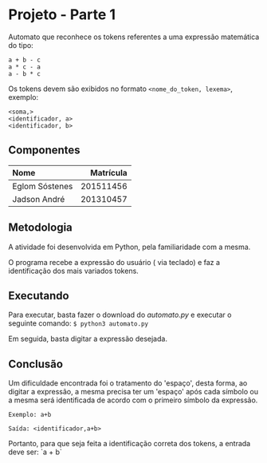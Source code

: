 # Projeto - Parte 1

Automato que reconhece os tokens referentes a uma expressão matemática do tipo:

```
a + b - c
a * c - a
a - b * c
```

Os tokens devem são exibidos no formato `<nome_do_token, lexema>`, exemplo:

```
<soma,>
<identificador, a>
<identificador, b>
```

## Componentes

| Nome                | Matrícula      |
| :------------------ | -------------: |
| Eglom Sóstenes      | 201511456      |
| Jadson André        | 201310457      |

## Metodologia

A atividade foi desenvolvida em Python, pela familiaridade com a mesma.
<p>O programa recebe a expressão do usuário ( via teclado) e faz a identificação dos mais variados tokens.</p>

## Executando

Para executar, basta fazer o download do *automato.py* e executar o seguinte comando:
`$ python3 automato.py`
<p>Em seguida, basta digitar a expressão desejada.</p>

## Conclusão

Um dificuldade encontrada foi o tratamento do 'espaço', desta forma, ao digitar a expressão, a mesma precisa ter um 'espaço' após cada símbolo ou a mesma será identificada de acordo com o primeiro símbolo da expressão.
```
Exemplo: a+b
```

```
Saída: <identificador,a+b>
```
<p>Portanto, para que seja feita a identificação correta dos tokens, a entrada deve ser: `a + b` </p>